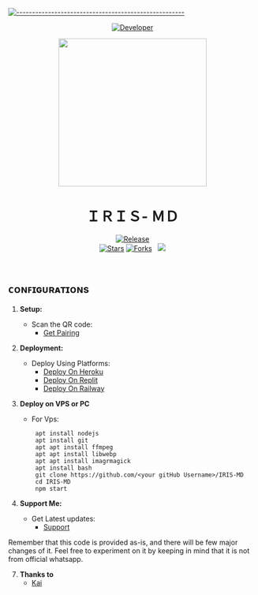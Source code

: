 [![-----------------------------------------------------](https://raw.githubusercontent.com/andreasbm/readme/master/assets/lines/colored.png)](#table-of-contents)
<p align="center">
  <a href="https://github.com/V-E-N-O-X"><img title="Developer" src="https://img.shields.io/badge/Author-VenoxInc-green.svg?style=for-the-badge&logo=github" /></a>
</p>
<div align="center" class= "main"> 
  <img src="https://i.ibb.co/G35jn3J/bot2p.jpg" width="300" height="300"/>
  <h1>ＩＲＩＳ- ＭＤ</h1>

<a href="https://github.com/V-E-N-O-X"><img title="Release" src="https://img.shields.io/badge/Version-%202.0.9-orange.svg?style=for-the-badge&logo=whatsapp" /></a>
<br>
<a href="https://github.com/V-E-N-O-X/IRIS-MD/stargazers/"><img title="Stars" src="https://img.shields.io/github/stars/V-E-N-O-X/IRIS-MD?color=white&style=flat-square"></a>
<a href="https://github.com/V-E-N-O-X/IRIS-MD/network/members"><img title="Forks" src="https://img.shields.io/github/forks/V-E-N-O-X/IRIS-MD?color=yellow&style=flat-square"></a> &nbsp;
  <img src="https://komarev.com/ghpvc/?username=Vibranium-Bot&label=VIEWS&style=flat-square&color=blue" />

<div align="left"
<br><br>

## ᴄᴏɴꜰɪɢᴜʀᴀᴛɪᴏɴs

1. **Setup:**
   - Scan the QR code:
     - [Get Pairing](https://irisweb.alphasoft.org)

3. **Deployment:**
   - Deploy Using Platforms:
     - [Deploy On Heroku](#deploy-on-heroku)
     - [Deploy On Replit](#deploy-on-heroku)
     - [Deploy On Railway](#deploy-on-heroku)

4. **Deploy on VPS or PC**
   - For Vps:

          apt install nodejs 
          apt install git 
          apt apt install ffmpeg 
          apt apt install libwebp 
          apt apt install imagrmagick
          apt install bash
          git clone https://github.com/<your gitHub Username>/IRIS-MD
          cd IRIS-MD
          npm start
    
6. **Support Me:**
   - Get Latest updates:
     - [Support](https://whatsapp.com/channel/0029VaHt1710AgWB1B0Lkg0Q)


Remember that this code is provided as-is, and there will be few major changes of it. Feel free to experiment on it by keeping in mind that it is not from official whatsapp.


7. **Thanks to**
   - [Kai](https://github.com/Kai0071)
